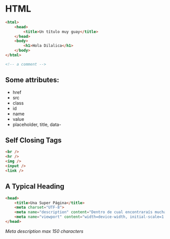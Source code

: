# HTML

```html
<html>
    <head>
        <title>Un título muy guay</title>
    </head>
    <body>
        <h1>Hola Dilalica</h1>
    </body>
</html>
```

```html
<!-- a comment -->
```

## Some attributes:

- href
- src
- class
- id
- name
- value
- placeholder, title, data-

## Self Closing Tags

```html
<br />
<hr />
<img />
<input />
<link />
```

## A Typical Heading

```html
<head>
    <title>Una Super Página</title>
    <meta charset="UTF-8">
    <meta name="description" content="Dentro de cual encontraraís mucha info">
    <meta name="viewport" content="width=device-width, initial-scale=1.0">
</head>
```

_Meta description max 150 characters_
